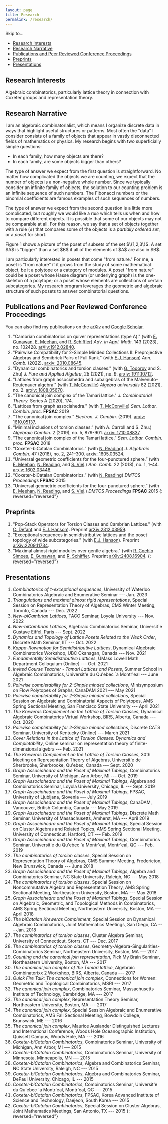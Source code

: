 ```yaml
---
layout: page
title: Research
permalink: /research/
---
```


Skip to...
- [Research Interests](#research-interests)
- [Research Narrative](#research-narrative)
- [Publications and Peer Reviewed Conference Proceedings](#publications-and-peer-reviewed-conference-proceedings)
- [Preprints](#preprints)
- [Presentations](#presentations)

## Research Interests

Algebraic combinatorics, particularly lattice theory in connection with Coxeter groups and representation theory.

## Research Narrative

I am an algebraic combinatorialist, which means I organize discrete data in ways that highlight useful structures or patterns. Most often the "data" I consider consists of a family of objects that appear in vastly disconnected fields of mathematics or physics. My research begins with two superficially simple questions:
- In each family, how many objects are there?
- In each family, are some objects bigger than others?

The type of answer we expect from the first question is straightforward. No matter how complicated the objects we are counting, we expect that the number of objects is a non-negative whole number. Since we typically consider an infinite family of objects, the solution to our counting problem is an infinite sequence of such numbers. The Fibonacci numbers or the binomial coefficients are famous examples of such sequences of numbers.

The type of answer we expect from the second question is a little more complicated, but roughly we would like a *rule* which tells us when and how to compare different objects. It is possible that some of our objects may not be comparable at all. For this reason, we say that a set of objects together with a rule $(\le)$ that compares some of the objects is a *partially ordered set*, or a *poset* for short.

<div class="right">
 <script type="text/tikz">
  \begin{tikzpicture}
   %\draw[help lines] (-3,-3) grid (5,5);
   \node [below] at (0,0) {Empty Set};
    \node [above, left] at (-2,1.01) {1};
     \node [above] at (0,.85) {2};
      \node [above, right] at (2,1.01) {3};
      \node [above] at (-1.5,1.75) {1,2};
      \node [above] at (1.5,1.75) {2,3};
      \node [above] at (0,1.83) {1,3};
       \node[above] at (0,3) {1,2,3};
       \node[above] at (0,-2) {Figure 1. A poset.};
  \draw (0,0) --(-2,1);
  \draw (0,0) --(2,1);
  \draw (0,0) --(0,.9);
  \draw (-2,1) -- (-1.5,1.8);
  \draw (-.25,.95) -- (-1.5, 1.8);
  \draw (0.25,.95) -- (1.5, 1.8);
  \draw (2,1) -- (1.5, 1.8);
  \draw(-2,1) -- (0,1.85);
  \draw(2,1) -- (0, 1.85);
  \draw(0,3) -- (0, 2.5);
  \draw(-1,2.3) -- (0, 3);
  \draw(1,2.3) -- (0,3);
  \end{tikzpicture}
 </script>
</div>
Figure 1 shows a picture of the poset of subsets of the set $\{1,2,3\}$. A set $A$ is "bigger" than a set $B$ if all of the elements of $A$ are also in $B$.

I am particularly interested in posets that come "from nature." For me, a poset is "from nature" if it grows from the study of some mathematical object, be it a polytope or a category of modules. A poset "from nature" could be a poset whose Hasse diagram (or underlying graph) is the one-skeleton of a polytope; or a poset whose elements are collections of certain subcategories. My research program leverages the geometric and algebraic structure of such posets to answer combinatorial questions.

<!-- Publications -->
## Publications and Peer Reviewed Conference Proceedings
You can also find my publications on the [arXiv](https://arxiv.org/search/math?searchtype=author&query=Barnard%2C+E) and [Google Scholar](https://scholar.google.com/citations?user=Lr5Hl80AAAAJ).

<!-- 
Convert your LaTeX publications list from LaTeX to Markdown syntax: https://pandoc.org/try/?text=&from=latex&to=gfm
Paste the generated Markdown below, and edit as needed.
Or, just add your publications using Markdown syntax below.
-->

1. "Cambrian combinatorics on quiver representations (type A)." (with [E. Gunawan](https://egunawan.github.io/), [E. Meehan](https://wheatoncollege.edu/academics/faculty-directory/meehan-emily/), and [R. Schiffler](https://schiffler.math.uconn.edu/)) *Adv. in Appl. Math.* 143 (2023), no. 102428. [arXiv:1912.02840][].
2. "Pairwise Compatibility for 2-Simple Minded Collections II: Preprojective Algebras and Semibrick Pairs of Full Rank." (with [E.J. Hanson](https://sites.google.com/view/erichanson/home)) *Ann. Comb.* (2022). [arxiv: 2010.08645][].
3. "Dynamical combinatorics and torsion classes." (with [G. Todorov](https://gtodorov.sites.northeastern.edu/) and S. Zhu) *J. Pure and Applied Algebra*, 25 (2021), no. 9. [arxiv: 1911.10712][].
4. "Lattices from graph associahedra and subalgebras of the Malvenuto–Reutenauer algebra." (with [T. McConville](https://facultyweb.kennesaw.edu/tmcconvi/)) *Algebra universalis* 82 (2021), no. 2. [arxiv: 1808.05670][].
5. "The canonical join complex of the Tamari lattice." *J. Combinatorial Theory.* Series A (2020), 174.
6. "Lattices from graph associahedra." (with [T. McConville](https://facultyweb.kennesaw.edu/tmcconvi/)) *Sem. Lothar. Combin. proc.* **FPSAC** 2019
7. “The canonical join complex.” *Electron. J. Combin.* (2019). [arxiv: 1610.05137][].
8. “Minimal inclusions of torsion classes.” (with A. Carroll and S. Zhu.) *Algebraic Combin.* 2 (2019), no. 5, 879-901. [arxiv: 1710.08837][].
9. “The canonical join complex of the Tamari lattice.” *Sem. Lothar. Combin. proc.* **FPSAC** 2018
10. “Coxeter-biCatalan Combinatorics.” (with [N. Reading](https://nreadin.math.ncsu.edu/)) *J. Algebraic Combin.* 47 (2018), no. 2, 241–300. [arxiv: 1605.03524][].
11. “Universal geometric coefficients for the four-punctured sphere.” (with [E. Meehan](https://wheatoncollege.edu/academics/faculty-directory/meehan-emily/), [N. Reading](https://nreadin.math.ncsu.edu/), and [S. Viel](https://services.math.duke.edu/~viel/).) *Ann. Comb.* 22 (2018), no. 1, 1–44. [arxiv: 1602.03448][].
12. “Coxeter-biCatalan Combinatorics.” (with [N. Reading](https://nreadin.math.ncsu.edu/)) *DMTCS Proceedings* **FPSAC** 2015 
13. “Universal geometric coefficients for the four-punctured sphere.” (with [E. Meehan](https://wheatoncollege.edu/academics/faculty-directory/meehan-emily/), [N. Reading](https://nreadin.math.ncsu.edu/), and [S. Viel](https://services.math.duke.edu/~viel/).) *DMTCS Proceedings* **FPSAC** 2015
{: reversed="reversed"}

  [arXiv:1912.02840]: https://arxiv.org/abs/1912.02840
  [arxiv: 2010.08645]: https://arxiv.org/abs/2010.08645
  [arxiv: 1911.10712]: https://arxiv.org/abs/1911.10712
  [arxiv: 1808.05670]: https://arxiv.org/abs/1808.05670
  [arxiv: 1610.05137]: https://arxiv.org/abs/1610.05137
  [arxiv: 1710.08837]: https://arxiv.org/abs/1710.08837
  [arxiv: 1605.03524]: https://arxiv.org/abs/1605.03524
  [arxiv: 1602.03448]: https://arxiv.org/abs/1602.03448
  
## Preprints

1. "Pop-Stack Operators for Torsion Classes and Cambrian Lattices." (with [C. Defant](https://sites.google.com/view/colin-defant/home) and [E.J. Hanson](https://sites.google.com/view/erichanson/home)). Preprint [arXiv:2312.03959][].
2. "Exceptional sequences in semidistributive lattices and the poset topology of wide subcategories." (with [E.J. Hanson](https://sites.google.com/view/erichanson/home)). Preprint [arXiv:2209.11734][].
3. "Maximal almost rigid modules over gentle algebra." (with [R. Coehlo Simoes](https://www.lancaster.ac.uk/maths/people/raquel-coelho-guardado-simoes), [E. Gunawan](https://egunawan.github.io/), and [R. Schiffler](https://schiffler.math.uconn.edu/). Preprint [arXiv:2408.16904][].
{: reversed="reversed"}

  [arXiv:2312.03959]: https://arxiv.org/abs/2312.03959
  [arXiv:2209.11734]: https://arxiv.org/abs/2209.11734
  [arXiv:2408.16904]: https://arxiv.org/abs/2408.16904

## Presentations

1. _Combinatorics of $\tau$-exceptional sequences_, University of Waterloo Combinatorics Algebraic and Enumerative Seminar --- Jan. 2023
2. _Triangulations and maximal almost rigid representations_, Special Session on Representation Theory of Algebras, CMS Winter Meeting, Toronto, Canada --- Dec. 2022
3. _New-biCambrian Lattices_, TACO Seminar, Loyola University --- Nov. 2022
4. _New-biCambrian Lattices_, Algebraic Combinatorics Seminar, Universit\`e Gustave Eiffel, Paris --- Sept. 2022
5. _Dynamics and Topology of Lattice Posets Related to the Weak Order_, Discrete Math Seminar, IIT --- Oct. 2022
6. _Kappa-Rowmotion for Semidistributive Lattices_, Dynamical Algebraic Combinatorics Workshop, UBC Okanagan, Canada --- Nov. 2021   
7. _Fundamentally Semidistributive Lattices_, UMass Lowell Math Department Colloquium (Online) --- Oct. 2021
8. _Invited Course Teacher - Tamari Lattices and Posets_, Summer School in Algebraic Combinatorics, Universit\'e du Qu\'ebec \`a Montr\'eal --- June 2021
9. _Pairwise completability for 2-Simple minded collections_, Minisymposium on Flow Polytopes of Graphs, CanaDAM 2021 --- May 2021
10. _Pairwise completability for 2-Simple minded collections_, Special Session on Algebraic and Combinatorial Aspects of Polytopes, AMS Spring Sectional Meeting, San Francisco State University --- April 2021
11. _The Kreweras Complement on the Lattice of Torsion Classes_, Dynamical Algebraic Combinatorics Virtual Workshop, BIRS, Alberta, Canada --- Oct. 2020
12. _Pairwise completability for 2-Simple minded collections_, Discrete CATS Seminar, University of Kentucky (Online) --- March 2021
13. _Cover Relations in the Lattice of Torsion Classes: Dynamics and Completability_, Online seminar on representation theory of finite-dimensional algebra --- Feb. 2021
14. _The Kreweras Complement on the Lattice of Torsion Classes_, 30th Meeting on Representation Theory of Algebras,  Universit\'e de Sherbrooke, Sherbrooke, Qu\'ebec, Canada --- Sept. 2020
15. _Graph Associahedra and the Poset of Maximal Tubings_, Combinatorics Seminar, University of Michigan, Ann Arbor, MI --- Oct. 2019
16. _Graph Associahedra and the Poset of Maximal Tubings_, Algebra and Combinatorics Seminar, Loyola University, Chicago, IL --- Sept. 2019
17. _Graph Associahedra and the Poset of Maximal Tubings_, FPSAC, University of Ljubljana, Slovenia --- July 2019
18. _Graph Associahedra and the Poset of Maximal Tubings_, CanaDAM, Vancouver, British Columbia, Canada --- May 2019
19. _Graph Associahedra and the Poset of Maximal Tubings_, Discrete Math Seminar, University of Massachusetts, Amherst, MA --- April 2019 
20. _Graph Associahedra and the Poset of Maximal Tubings_, Special Session on Cluster Algebras and Related Topics, AMS Spring Sectional Meeting, University of Connecticut, Hartford, CT --- Feb. 2019
21. _Graph Associahedra and the Poset of Maximal Tubings_, Combinatorics Seminar, Universit\'e du Qu\'ebec \`a Montr\'eal, Montr\'eal, QC --- Feb. 2019
22. _The combinatorics of torsion classes_, Special Session on Representation Theory of Algebras, CMS Summer Meeting, Fredericton, New Brunswick, Canada --- June 2018
23. _Graph Associahedra and the Poset of Maximal Tubings_, Algebra and Combinatorics Seminar, NC State University, Raleigh, NC --- May 2018
24. _The combinatorics of torsion classes_, Special Session on Noncommutative Algebra and Representation Theory, AMS Spring Sectional Meeting, Northeastern University, Boston, MA --- May 2018    
25. _Graph Associahedra and the Poset of Maximal Tubings_, Special Session on Algebraic, Geometric, and Topological Methods in Combinatorics, AMS Spring Sectional Meeting, Northeastern University, Boston, MA --- April 2018
26. _The biCatalan Kreweras Complement_, Special Session on Dynamical Algebraic Combinatorics, Joint Mathematics Meetings, San Diego, CA --- Jan. 2018
27. _The combinatorics of torsion classes_, Cluster Algebra Seminar, University of Connecticut, Storrs, CT --- Dec. 2017
28. _The combinatorics of torsion classes_, Geometry-Algebra-Singularities-Combinatorics Seminar, Northeastern University, Boston, MA --- 2017
29. _Counting and the canonical join representation_, Pick My Brain Seminar, Northeastern University, Boston, MA --- 2017
30. _The canonical join complex of the Tamari lattice_, Algebraic Combinatorixx 2 Workshop, BIRS, Alberta, Canada --- 2017
31. _Quick Fire Talk: The canonical join complex_, Connections for Women: Geometric and Topological Combinatorics, MSRI --- 2017
32. _The canonical join complex_, Combinatorics Seminar, Massachusetts Institute of Technology, Cambridge, MA --- 2017
33. _The canonical join complex_, Representation Theory Seminar, Northeastern University, Boston, MA --- 2017
34. _The canonical join complex_, Special Session Algebraic and Enumerative Combinatorics, AMS Fall Sectional Meeting, Bowdoin College, Brunswick, ME --- 2016
35. _The canonical join complex_, Maurice Auslander Distinguished Lectures and International Conference, Woods Hole Oceanographic Institution, Quissett Campus, Woods Hole, MA --- 2016
36. _Coxeter-biCatalan Combinatorics_, Combinatorics Seminar, University of Michigan, Ann Arbor, MI --- 2015
37. _Coxeter-biCatalan Combinatorics_, Combinatorics Seminar, University of Minnesota, Minneapolis, MN --- 2015
38. _Coxeter-biCatalan Combinatorics_, Algebra and Combinatorics Seminar, NC State University, Raleigh, NC --- 2015
39. _Coxeter-biCatalan Combinatorics_, Algebra and Combinatorics Seminar, DePaul University,  Chicago, IL --- 2015
40. _Coxeter-biCatalan Combinatorics_, Combinatorics Seminar, Universit\'e du Qu\'ebec \`a Montr\'eal, Montr\'eal, QC --- 2015
41. _Coxeter-biCatalan Combinatorics_, FPSAC, Korea Advanced Institute of Science and Technology, Daejeon, South Korea --- 2015
42. _Coxeter-biCatalan Combinatorics_, Special Session on Cluster Algebras, Joint Mathematics Meetings, San Antonio, TX --- 2015
{: reversed="reversed"}


